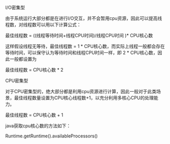 I/O密集型

由于系统运行大部分都是在进行I/O交互，并不会暂用cpu资源，因此可以提高线程数，对线程数可以用以下计算公式：

最佳线程数 = ((线程等待时间+线程CPU时间)/线程CPU时间 )* CPU核心数

这样假设线程无等待，最佳线程数 = 1 * CPU核心数，而实际上线程一般都会存在等待时间，可以保守认为等待时间和线程CPU时间一样，即 2 * CPU核心数，因此一般都设置为

最佳线程数 = CPU核心数 * 2

CPU密集型

对于CPU密集型的，绝大部分都是利用cpu资源进行计算，因此一般对于此类场景，最佳线程数量设置为CPU核心线程数+1，以充分利用多核心CPU的处理能力。

最佳线程数 = CPU核心数 + 1

java获取cpu核心数的方法如下：

Runtime.getRuntime().availableProcessors()